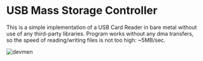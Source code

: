 # USB Mass Storage Controller

This is a simple implementation of a USB Card Reader in bare metal without use of any third-party libraries. Program works without any dma transfers, so the speed of reading/writing files is not too high: ~5MB/sec.

![devmen](https://user-images.githubusercontent.com/108269914/236942832-b3c9dffd-2bde-4a2b-8f38-5a5c2af29052.jpg)
